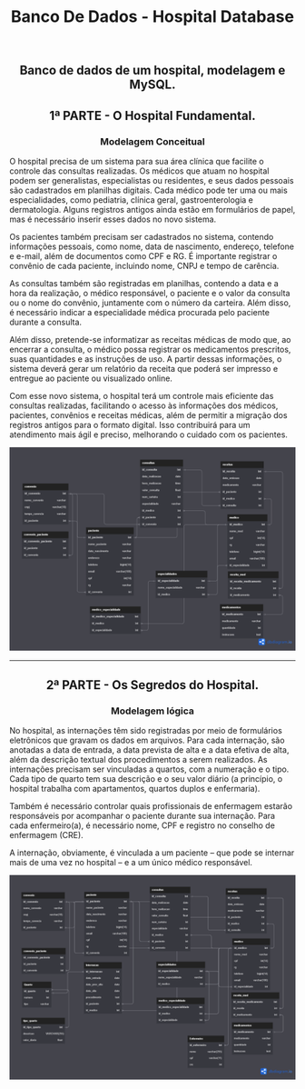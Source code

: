 <h1 align="center"> Banco De Dados - Hospital Database </h1>
<br>
<h2 align="Center"> Banco de dados de um hospital, modelagem e MySQL.</h2>
<h2 align="center">1ª PARTE - O Hospital Fundamental. </h2>
<h3 align="center"> Modelagem Conceitual </h3>



O hospital precisa de um sistema para sua área clínica que facilite o controle das consultas realizadas. Os médicos que atuam no hospital podem ser generalistas, especialistas ou residentes, e seus dados pessoais são cadastrados em planilhas digitais. Cada médico pode ter uma ou mais especialidades, como pediatria, clínica geral, gastroenterologia e dermatologia. Alguns registros antigos ainda estão em formulários de papel, mas é necessário inserir esses dados no novo sistema.

Os pacientes também precisam ser cadastrados no sistema, contendo informações pessoais, como nome, data de nascimento, endereço, telefone e e-mail, além de documentos como CPF e RG. É importante registrar o convênio de cada paciente, incluindo nome, CNPJ e tempo de carência.

As consultas também são registradas em planilhas, contendo a data e a hora da realização, o médico responsável, o paciente e o valor da consulta ou o nome do convênio, juntamente com o número da carteira. Além disso, é necessário indicar a especialidade médica procurada pelo paciente durante a consulta.

Além disso, pretende-se informatizar as receitas médicas de modo que, ao encerrar a consulta, o médico possa registrar os medicamentos prescritos, suas quantidades e as instruções de uso. A partir dessas informações, o sistema deverá gerar um relatório da receita que poderá ser impresso e entregue ao paciente ou visualizado online.

Com esse novo sistema, o hospital terá um controle mais eficiente das consultas realizadas, facilitando o acesso às informações dos médicos, pacientes, convênios e receitas médicas, além de permitir a migração dos registros antigos para o formato digital. Isso contribuirá para um atendimento mais ágil e preciso, melhorando o cuidado com os pacientes.

<img src="Diagrama Entidade-Relacionamento_ Hospital (1).png"> </img>
<br>
<hr>
<h2 align="center">2ª PARTE - Os Segredos do Hospital. </h2>
<h3 align="center"> Modelagem lógica</h3>
<p> No hospital, as internações têm sido registradas por meio de formulários eletrônicos que gravam os dados em arquivos. Para cada internação, são anotadas a data de entrada, a data prevista de alta e a data efetiva de alta, além da descrição textual dos procedimentos a serem realizados. As internações precisam ser vinculadas a quartos, com a numeração e o tipo. Cada tipo de quarto tem sua descrição e o seu valor diário (a princípio, o hospital trabalha com apartamentos, quartos duplos e enfermaria).</p>
<p> Também é necessário controlar quais profissionais de enfermagem estarão responsáveis por acompanhar o paciente durante sua internação. Para cada enfermeiro(a), é necessário nome, CPF e registro no conselho de enfermagem (CRE).</p>
<p> A internação, obviamente, é vinculada a um paciente – que pode se internar mais de uma vez no hospital – e a um único médico responsável.</p>
<img align="center" src="Diagrama Entidade-Relacionamento_ Hospital (2).png"> </img>
